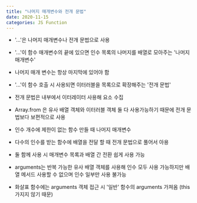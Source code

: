 ```yaml
---
title: "나머지 매개변수와 전개 문법"
date: 2020-11-15
categories: JS Function
---
```


- '...'은 나머지 매개변수나 전개 문법으로 사용

- '...'이 함수 매개변수의 끝에 있으면 인수 목록의 나머지를 배열로 모아주는 '나머지 매개변수'

- 나머지 매개 변수는 항상 마지막에 있어야 함

- '...'이 함수 호출 시 사용되면 이터러블을 목록으로 확장해주는 '전개 문법'

- 전개 문법은 내부에서 이터레이터 사용해 요소 수집

- Array.from 은 유사 배열 객체와 이터러블 객체 둘 다 사용가능하기 때문에 전개 문법보다 보편적으로 사용

- 인수 개수에 제한이 없는 함수 만들 때 나머지 매개변수

- 다수의 인수를 받는 함수에 배열을 전달 할 때 전개 문법으로 풀어서 아용

- 둘 함께 사용 시 매개변수 목록과 배열 간 전환 쉽게 사용 가능

- arguments는 반복 가능한 유사 배열 객체를 사용해 인수 모두 사용 가능하지만 배열 메서드 사용할 수 없으며 인수 일부만 사용 불가능

- 화살표 함수에는 arguments 객체 접근 시 '일반' 함수의 arguments 가져옴 (this 가지지 않기 때문)
